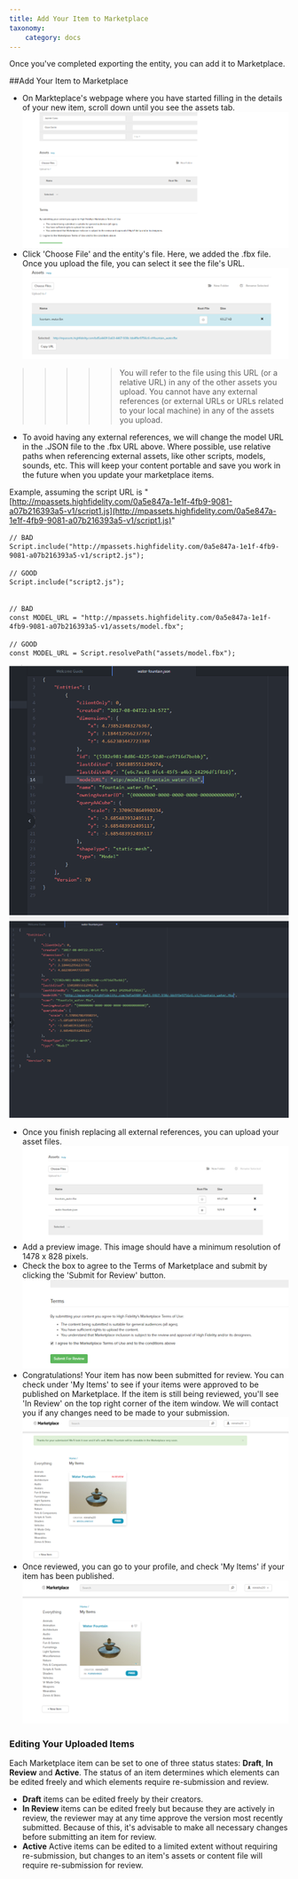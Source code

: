 ```yaml
---
title: Add Your Item to Marketplace
taxonomy:
    category: docs
---
```


Once you've completed exporting the entity, you can add it to Marketplace. 

##Add Your Item to Marketplace

- On Markteplace's webpage where you have started filling in the details of your new item, scroll down until you see the assets tab. ![](scr19.PNG)
- Click 'Choose File' and the entity's file. Here, we added the .fbx file. Once you upload the file, you can select it see the file's URL. ![](scr21.PNG)
>>>>> You will refer to the file using this URL (or a relative URL) in any of the other assets you upload. You cannot have any external references (or external URLs or URLs related to your local machine) in any of the assets you upload. 

- To avoid having any external references, we will change the model URL in the .JSON file to the .fbx URL above. Where possible, use relative paths when referencing external assets, like other scripts, models, sounds, etc. This will keep your content portable and save you work in the future when you update your marketplace items.

Example, assuming the script URL is "[http://mpassets.highfidelity.com/0a5e847a-1e1f-4fb9-9081-a07b216393a5-v1/script1.js](http://mpassets.highfidelity.com/0a5e847a-1e1f-4fb9-9081-a07b216393a5-v1/script1.js)"

```
// BAD
Script.include("http://mpassets.highfidelity.com/0a5e847a-1e1f-4fb9-9081-a07b216393a5-v1/script2.js");

// GOOD
Script.include("script2.js");


// BAD
const MODEL_URL = "http://mpassets.highfidelity.com/0a5e847a-1e1f-4fb9-9081-a07b216393a5-v1/assets/model.fbx";

// GOOD
const MODEL_URL = Script.resolvePath("assets/model.fbx");
```

![](scr22.PNG)![](scr23.PNG)

- Once you finish replacing all external references, you can upload your asset files. ![](scr20.PNG)
- Add a preview image. This image should have a minimum resolution of 1478 x 828 pixels. 
- Check the box to agree to the Terms of Marketplace and submit by clicking the 'Submit for Review' button. ![](scr24.PNG)
- Congratulations! Your item has now been submitted for review. You can check under 'My Items' to see if your items were approved to be published on Marketplace. If the item is still being reviewed, you'll see 'In Review' on the top right corner of the item window. We will contact you if any changes need to be made to your submission. ![](scr25.PNG)
- Once reviewed, you can go to your profile, and check 'My Items' if your item has been published. ![](scr26.PNG)


### Editing Your Uploaded Items

Each Marketplace item can be set to one of three status states: **Draft**, **In Review** and **Active**. The status of an item determines which elements can be edited freely and which elements require re-submission and review.

- **Draft** items can be edited freely by their creators.
- **In Review** items can be edited freely but because they are actively in review, the reviewer may at any time approve the version most recently submitted. Because of this, it's advisable to make all necessary changes before submitting an item for review.
- **Active** Active items can be edited to a limited extent without requiring re-submission, but changes to an item's assets or content file will require re-submission for review.